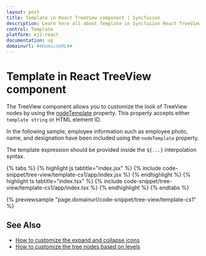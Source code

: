 ```yaml
---
layout: post
title: Template in React TreeView component | Syncfusion
description: Learn here all about Template in Syncfusion React TreeView component of Syncfusion Essential JS 2 and more.
control: Template 
platform: ej2-react
documentation: ug
domainurl: ##DomainURL##
---
```


# Template in React TreeView component

The TreeView component allows you to customize the look of TreeView nodes by using the [nodeTemplate](https://ej2.syncfusion.com/react/documentation/api/treeview/#nodetemplate) property. This property accepts either `template string` or HTML element ID.

In the following sample, employee information such as employee photo, name, and designation have been included using the `nodeTemplate` property.

The template expression should be provided inside the `${...}` interpolation syntax.

{% tabs %}
{% highlight js tabtitle="index.jsx" %}
{% include code-snippet/tree-view/template-cs1/app/index.jsx %}
{% endhighlight %}
{% highlight ts tabtitle="index.tsx" %}
{% include code-snippet/tree-view/template-cs1/app/index.tsx %}
{% endhighlight %}
{% endtabs %}

 {% previewsample "page.domainurl/code-snippet/tree-view/template-cs1" %}

## See Also

* [How to customize the expand and collapse icons](./how-to/customize-the-expand-and-collapse-icons)
* [How to customize the tree nodes based on levels](./how-to/customize-the-tree-nodes-based-on-levels)